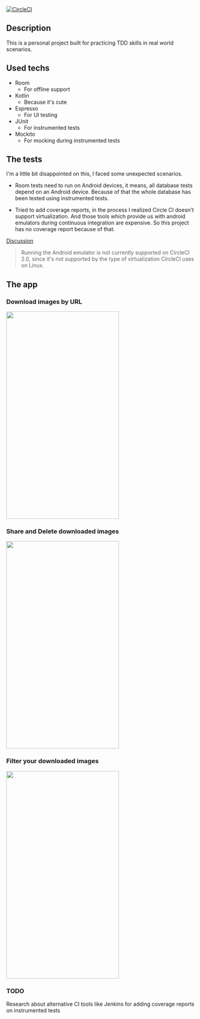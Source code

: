 [![CircleCI](https://circleci.com/gh/ezebongiovi/mastering-tests.svg?style=svg)](https://circleci.com/gh/ezebongiovi/mastering-tests)

## Description

This is a personal project built for practicing TDD skills in real world scenarios.

## Used techs
* Room
    * For offline support
* Kotlin
    * Because it's cute
* Espresso
    * For UI testing
* JUnit
    * For instrumented tests
* Mockito
    * For mocking during instrumented tests


## The tests

I'm a little bit disappointed on this, I faced some unexpected scenarios.

* Room tests need to run on Android devices, it means, all database tests depend on an Android device. Because of that the whole database has been tested using instrumented tests.

* Tried to add coverage reports, in the process I realized Circle CI doesn't support virtualization. And those tools which provide us with  android emulators during continuous integration are expensive. So this project has no coverage report because of that.

<a href="https://support.circleci.com/hc/en-us/articles/360000028928-Testing-with-Android-emulator-on-CircleCI-2-0">Discussion</a>
> Running the Android emulator is not currently supported on CircleCI 2.0, since it's not supported by the type of virtualization CircleCI uses on Linux.


## The app

### Download images by URL
<img width=300 height=550 src="https://drive.google.com/uc?export=download&id=1FudSjH00EaXafmJoPsDD3wQneNtukiUN"/>

### Share and Delete downloaded images
<img width=300 height=550 src="https://drive.google.com/uc?export=download&id=1ygRYcWOsnuaSNUTxlsm5EpSfz3nEAiqu"/>

### Filter your downloaded images
<img width=300 height=550 src="https://drive.google.com/uc?export=download&id=1SnvHC0I6tDlrc3LxeTMBKTRPxwyFDU2H"/>


### TODO
Research about alternative CI tools like Jenkins for adding coverage reports on instrumented tests
